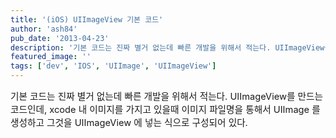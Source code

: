 ```yaml
---
title: '(iOS) UIImageView 기본 코드'
author: 'ash84'
pub_date: '2013-04-23'
description: '기본 코드는 진짜 별거 없는데 빠른 개발을 위해서 적는다. UIImageView를 만드는 코드인데, xcode 내 이미지를 가지고 있을때 이미지 파일명을 통해서 UIImage 를 생성하고 그것을 UIImageView 에 넣는 식으로 구성되어 있다.'
featured_image: ''
tags: ['dev', 'IOS', 'UIImage', 'UIImageView']
---
```



<span style="font-size: 11pt;">기본 코드는 진짜 별거 없는데 빠른 개발을 위해서 적는다. UIImageView를 만드는 코드인데, xcode 내 이미지를 가지고 있을때 이미지 파일명을 통해서 UIImage 를 생성하고 그것을 UIImageView 에 넣는 식으로 구성되어 있다. </span>

<script src="https://gist.github.com/AhnSeongHyun/5444059.js"></script>



